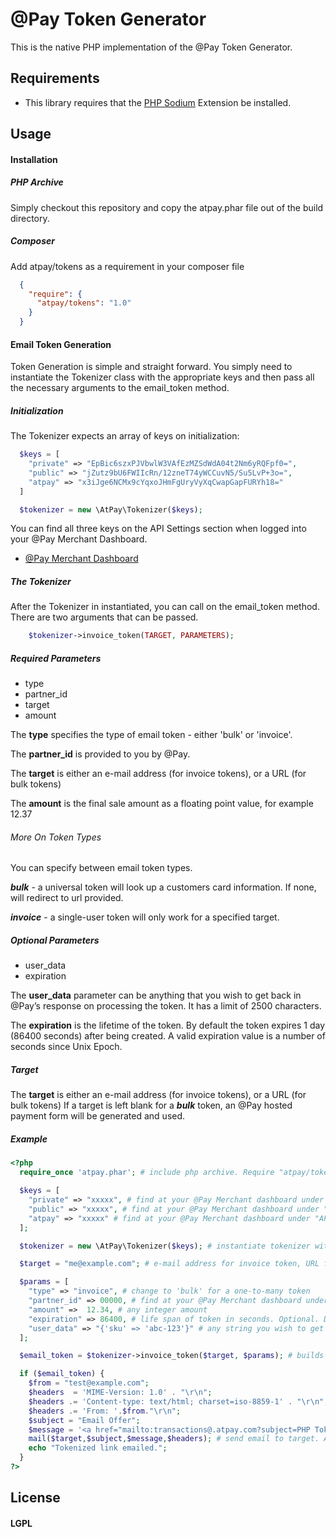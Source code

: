 # @Pay Token Generator

This is the native PHP implementation of the @Pay Token Generator.

## Requirements

* This library requires that the [PHP Sodium](https://github.com/alethia7/php-sodium) Extension be installed.

## Usage

#### Installation

##### PHP Archive

Simply checkout this repository and copy the atpay.phar file out of the build directory.

##### Composer

Add atpay/tokens as a requirement in your composer file

```json
  {
    "require": {
      "atpay/tokens": "1.0"
    }
  }
```

#### Email Token Generation

Token Generation is simple and straight forward.  You simply need to instantiate the Tokenizer class with the appropriate keys and then pass all the necessary arguments to the email_token method.

##### Initialization

The Tokenizer expects an array of keys on initialization:

```php
  $keys = [
    "private" => "EpBic6szxPJVbwlW3VAfEzMZSdWdA04t2Nm6yRQFpf0=",
    "public" => "jZutz9bU6FWIIcRn/12zneT74yWCCuvN5/Su5LvP+3o=",
    "atpay" => "x3iJge6NCMx9cYqxoJHmFgUryVyXqCwapGapFURYh18="
  ]

  $tokenizer = new \AtPay\Tokenizer($keys);
```

You can find all three keys on the API Settings section when logged into your @Pay Merchant Dashboard.

* [@Pay Merchant Dashboard](https://dashboard.atpay.com)


##### The Tokenizer

  After the Tokenizer in instantiated, you can call on the email_token method. There are two arguments that can be passed.

  ```php
      $tokenizer->invoice_token(TARGET, PARAMETERS);
  ```



##### Required Parameters

* type
* partner_id
* target
* amount

The **type** specifies the type of email token - either 'bulk' or 'invoice'.

The **partner_id** is provided to you by @Pay.  

The **target** is either an e-mail address (for invoice tokens), or a URL (for bulk tokens)

The **amount** is the final sale amount as a floating point value, for example 12.37


###### More On Token Types

You can specify between email token types.

***bulk*** - a universal token will look up a customers card information. If none, will redirect to url provided.

***invoice*** - a single-user token will only work for a specified target.




##### Optional Parameters

* user_data
* expiration

The **user_data** parameter can be anything that you wish to get back in @Pay’s response on processing the token. It has a limit of 2500 characters.

The **expiration** is the lifetime of the token. By default the token expires 1 day (86400 seconds) after being created.  A valid expiration value is a number of seconds since Unix Epoch.




##### Target

  The **target** is either an e-mail address (for invoice tokens), or a URL (for bulk tokens)
  If a target is left blank for a ***bulk*** token, an @Pay hosted payment form will be generated and used.  




##### Example

```php
<?php
  require_once 'atpay.phar'; # include php archive. Require "atpay/tokens": "1.0" if using Composer to manage packages.

  $keys = [
    "private" => "xxxxx", # find at your @Pay Merchant dashboard under "API Settings"
    "public" => "xxxxx", # find at your @Pay Merchant dashboard under "API Settings"
    "atpay" => "xxxxx" # find at your @Pay Merchant dashboard under "API Settings"
  ];

  $tokenizer = new \AtPay\Tokenizer($keys); # instantiate tokenizer with keys

  $target = "me@example.com"; # e-mail address for invoice token, URL for bulk token. If left nil, a bulk token will use an @Pay hosted payment form.

  $params = [
    "type" => "invoice", # change to 'bulk' for a one-to-many token
    "partner_id" => 00000, # find at your @Pay Merchant dashboard under "API Settings"
    "amount" =>  12.34, # any integer amount
    "expiration" => 86400, # life span of token in seconds. Optional. Default: 86400 (24 hours)
    "user_data" => "{'sku' => 'abc-123'}" # any string you wish to get back in @Pay's response. Optional. Limit: 2500 Characters
  ];

  $email_token = $tokenizer->invoice_token($target, $params); # builds and returns invoice token with target and params passed

  if ($email_token) {
    $from = "test@example.com";
    $headers  = 'MIME-Version: 1.0' . "\r\n";
    $headers .= 'Content-type: text/html; charset=iso-8859-1' . "\r\n";
    $headers .= 'From: '.$from."\r\n";
    $subject = "Email Offer";
    $message = '<a href="mailto:transactions@.atpay.com?subject=PHP Token&body='.$email_token.'">Click to Buy</a>'; # creates a mailto with generated invoice token that will send to @Pay to process
    mail($target,$subject,$message,$headers); # send email to target. Adjust if invoice token
    echo "Tokenized link emailed.";
  }
?>
```



## License

#### LGPL
